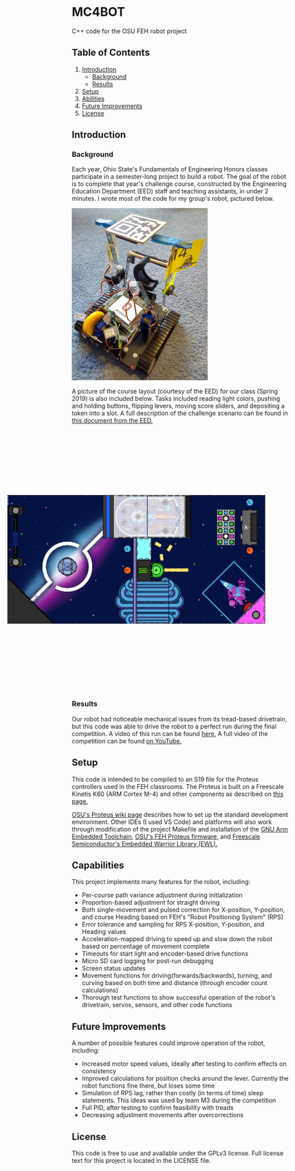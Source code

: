 # MC4BOT
C++ code for the OSU FEH robot project


## Table of Contents
1. [Introduction](#introduction)
    - [Background](#background)
    - [Results](#results)
2. [Setup](#setup)
3. [Abilities](#capabilities)
4. [Future Improvements](#future-improvements)
5. [License](#license)


## Introduction
### Background
Each year, Ohio State's Fundamentals of Engineering Honors classes participate in a semester-long project to build a robot. The goal of the robot is to complete that year's challenge course, constructed by the Engineering Education Department (EED) staff and teaching assistants, in under 2 minutes. I wrote most of the code for my group's robot, pictured below.

<img src="images/M4-Robot.jpg" height="400" alt="Team M4 Robot Picture" >

A picture of the course layout (courtesy of the EED) for our class (Spring 2019) is also included below. Tasks included reading light colors, pushing and holding buttons, flipping levers, moving score sliders, and depositing a token into a slot. A full description of the challenge scenario can be found in [this document from the EED.](https://osu.app.box.com/s/zog158rufpkat23gt6ziwpx3r4wr000b)

<img src="images/Arcade-Course-CAD-2019.jpg" height="600" style="transform:rotate(270deg);" alt="Course Layout Design" >


### Results
Our robot had noticeable mechanical issues from its tread-based drivetrain, but this code was able to drive the robot to a perfect run during the final competition. A video of this run can be found [here.](https://youtu.be/jPylJhgtDp8?t=7669) A full video of the competition can be found [on YouTube.](https://youtu.be/jPylJhgtDp8)


## Setup
This code is intended to be compiled to an S19 file for the Proteus controllers used in the FEH classrooms. The Proteus is built on a Freescale Kinetis K60 (ARM Cortex M-4) and other components as described on [this page.](http://u.osu.edu/fehproteus/introduction/hardware/)

[OSU's Proteus wiki page](http://u.osu.edu/fehproteus/qt-environment/install-guide/) describes how to set up the standard development environment. Other IDEs (I used VS Code) and platforms will also work through modification of the project Makefile and installation of the [GNU Arm Embedded Toolchain,](https://developer.arm.com/tools-and-software/open-source-software/developer-tools/gnu-toolchain/gnu-rm/downloads) [OSU's FEH Proteus firmware,](https://code.osu.edu/fehelectronics/fehproteusfirmware) and [Freescale Semiconductor's Embedded Warrior Library (EWL).](https://community.nxp.com/docs/DOC-93277)


## Capabilities
This project implements many features for the robot, including:
* Per-course path variance adjustment during initialization
* Proportion-based adjustment for straight driving
* Both single-movement and pulsed correction for X-position, Y-position, and course Heading based on FEH's "Robot Positioning System" (RPS)
* Error tolerance and sampling for RPS X-position, Y-position, and Heading values
* Acceleration-mapped driving to speed up and slow down the robot based on percentage of movement complete
* Timeouts for start light and encoder-based drive functions
* Micro SD card logging for post-run debugging
* Screen status updates
* Movement functions for driving(forwards/backwards), turning, and curving based on both time and distance (through encoder count calculations)
* Thorough test functions to show successful operation of the robot's drivetrain, servos, sensors, and other code functions


## Future Improvements
A number of possible features could improve operation of the robot, including:
* Increased motor speed values, ideally after testing to confirm effects on consistency
* Improved calculations for position checks around the lever. Currently the robot functions fine there, but loses some time
* Simulation of RPS lag, rather than costly (in terms of time) sleep statements. This ideas was used by team M3 during the competition
* Full PID, after testing to confirm feasibility with treads
* Decreasing adjustment movements after overcorrections


## License
This code is free to use and available under the GPLv3 license. Full license text for this project is located in the LICENSE file.